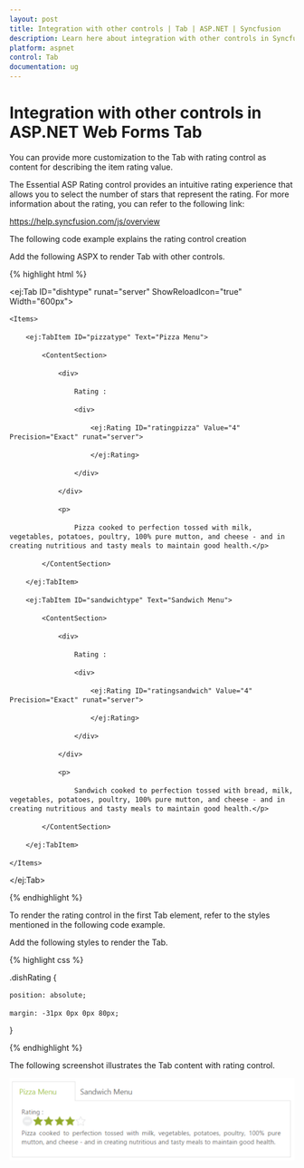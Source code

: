 ```yaml
---
layout: post
title: Integration with other controls | Tab | ASP.NET | Syncfusion
description: Learn here about integration with other controls in Syncfusion ASP.NET Web Forms Tab control, its elements, and more.
platform: aspnet
control: Tab
documentation: ug
---
```


# Integration with other controls in ASP.NET Web Forms Tab

You can provide more customization to the Tab with rating control as content for describing the item rating value.

The Essential ASP Rating control provides an intuitive rating experience that allows you to select the number of stars that represent the rating. For more information about the rating, you can refer to the following link:

<https://help.syncfusion.com/js/overview>

The following code example explains the rating control creation

Add the following ASPX to render Tab with other controls.

{% highlight html %}

<ej:Tab ID="dishtype" runat="server" ShowReloadIcon="true" Width="600px">

    <Items>

        <ej:TabItem ID="pizzatype" Text="Pizza Menu">

            <ContentSection>

                <div>

                    Rating :

                    <div>

                        <ej:Rating ID="ratingpizza" Value="4" Precision="Exact" runat="server">

                        </ej:Rating>

                    </div>

                </div>

                <p>

                    Pizza cooked to perfection tossed with milk, vegetables, potatoes, poultry, 100% pure mutton, and cheese - and in creating nutritious and tasty meals to maintain good health.</p>

            </ContentSection>

        </ej:TabItem>

        <ej:TabItem ID="sandwichtype" Text="Sandwich Menu">

            <ContentSection>

                <div>

                    Rating :

                    <div>

                        <ej:Rating ID="ratingsandwich" Value="4" Precision="Exact" runat="server">

                        </ej:Rating>

                    </div>

                </div>

                <p>

                    Sandwich cooked to perfection tossed with bread, milk, vegetables, potatoes, poultry, 100% pure mutton, and cheese - and in creating nutritious and tasty meals to maintain good health.</p>

            </ContentSection>

        </ej:TabItem>

    </Items>

</ej:Tab>

{% endhighlight %}

To render the rating control in the first Tab element, refer to the styles mentioned in the following code example. 

Add the following styles to render the Tab.

{% highlight css %}

.dishRating {

	position: absolute;

	margin: -31px 0px 0px 80px;

}   

{% endhighlight %}



The following screenshot illustrates the Tab content with rating control. 

![Integration with other controls](Integration-with-other-controls_images/Integration-with-other-controls_img1.png) 



